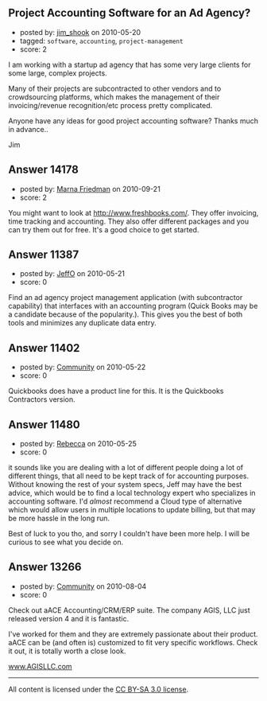 ## Project Accounting Software for an Ad Agency?

- posted by: [jim_shook](https://stackexchange.com/users/-1/3477-jim-shook) on 2010-05-20
- tagged: `software`, `accounting`, `project-management`
- score: 2

I am working with a startup ad agency that has some very large clients for some large, complex projects. 

Many of their projects are subcontracted to other vendors and to crowdsourcing platforms, which makes the management of their invoicing/revenue recognition/etc process pretty complicated. 

Anyone have any ideas for good project accounting software? Thanks much in advance..

Jim


## Answer 14178

- posted by: [Marna Friedman](https://stackexchange.com/users/-1/4216-marna-friedman) on 2010-09-21
- score: 2

You might want to look at http://www.freshbooks.com/.  They offer invoicing, time tracking and accounting.  They also offer different packages and you can try them out for free.  It's a good choice to get started.  


## Answer 11387

- posted by: [JeffO](https://stackexchange.com/users/-1/1796-jeffo) on 2010-05-21
- score: 0

Find an ad agency project management application (with subcontractor capability) that interfaces with an accounting program (Quick Books may be a candidate because of the popularity.). This gives you the best of both tools and minimizes any duplicate data entry.


## Answer 11402

- posted by: [Community](https://stackexchange.com/users/-1/-1-community) on 2010-05-22
- score: 0

Quickbooks does have a product line for this.  It is the Quickbooks Contractors version.


## Answer 11480

- posted by: [Rebecca](https://stackexchange.com/users/-1/3207-rebecca) on 2010-05-25
- score: 0

it sounds like you are dealing with a lot of different people doing a lot of different things, that all need to be kept track of for accounting purposes.  Without knowing the rest of your system specs, Jeff may have the best advice, which would be to find a local technology expert who specializes in accounting software.  I'd *almost* recommend a Cloud type of alternative which would allow users in multiple locations to update billing, but that may be more hassle in the long run.

Best of luck to you tho, and sorry I couldn't have been more help. I will be curious to see what you decide on.



## Answer 13266

- posted by: [Community](https://stackexchange.com/users/-1/-1-community) on 2010-08-04
- score: 0

Check out aACE Accounting/CRM/ERP suite.  The company AGIS, LLC just released version 4 and it is fantastic.

I've worked for them and they are extremely passionate about their product.  aACE can be (and often is) customized to fit very specific workflows.  Check it out, it is totally worth a close look.

www.AGISLLC.com





---

All content is licensed under the [CC BY-SA 3.0 license](https://creativecommons.org/licenses/by-sa/3.0/).
